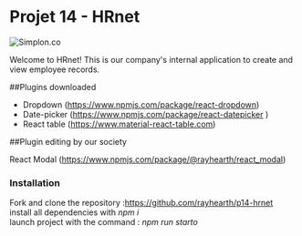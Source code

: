 # Projet 14 - HRnet  

![Simplon.co](http://simplon.co/wp-content/uploads/2015/04/if-coder-keep-coding-else-learn-with-simplon-2-600x675.png)

Welcome to HRnet! This is our company's internal application to create and view employee records.  


##Plugins downloaded  

* Dropdown (https://www.npmjs.com/package/react-dropdown)  
* Date-picker (https://www.npmjs.com/package/react-datepicker ) 
* React table (https://www.material-react-table.com)  

##Plugin editing by our society  

React Modal (https://www.npmjs.com/package/@rayhearth/react_modal)  

### Installation  

Fork and clone the repository :https://github.com/rayhearth/p14-hrnet  
install all dependencies with _npm i_  
launch project with the command : _npm run starto_  

